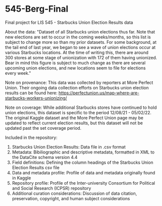 # 545-Berg-Final
Final project for LIS 545 - Starbucks Union Election Results data

About the data: "Dataset of all Starbucks union elections thus far. Note that new elections are set to occur in the coming weeks/months, so this list is subject to change more so than my prior datasets. For some background, at the tail end of last year, we began to see a wave of union elections occur at various Starbucks locations. At the time of writing this, there are around 300 stores at some stage of unionization with 172 of them having unionized. Bear in mind this figure is subject to much change as there are several upcoming union elections, and new locations seem to file for elections every week."

Note on provenance: This data was collected by reporters at More Perfect Union. Their ongoing data collection efforts on Starbucks union election results can be found here: https://perfectunion.us/map-where-are-starbucks-workers-unionizing/

Note on coverage: While additional Starbucks stores have continued to hold union elections, this dataset is specific to the period 12/08/21 - 05/02/22. The original Kaggle dataset and the More Perfect Union page may be updated to reflect current election results, but this dataset will not be updated past the set coverage period. 

Included in the repository: 

1. Starbucks Union Election Results: Data file in .csv format 
2. Metadata: Bibiliographic and descriptive metadata, formatted in XML to the DataCite schema version 4.4
3. Field definitions: Defining the column headings of the Starbucks Union Election Results csv file
4. Data and metadata profile: Profile of data and metadata originally found in Kaggle
5. Repository profile: Profile of the Inter-university Consortium for Political and Social Research (ICPSR) repository
6. Additional curation considerations: Discussion of data citation, preservation, copyright, and human subject considerations 
